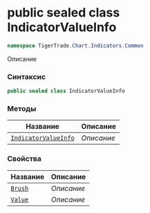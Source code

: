 
# public sealed class IndicatorValueInfo
```csharp
namespace TigerTrade.Chart.Indicators.Common
```



Описание

### Синтаксис
```csharp
public sealed class IndicatorValueInfo
```


### Методы
| Название | Описание |
| --- | --- |
| [`IndicatorValueInfo`](./IndicatorValueInfo.cs/Методы/IndicatorValueInfo.md) | *Описание* |

### Свойства
| Название | Описание |
| --- | --- |
| [`Brush`](./IndicatorValueInfo.cs/Свойства/Brush.md) | *Описание* |
| [`Value`](./IndicatorValueInfo.cs/Свойства/Value.md) | *Описание* |



